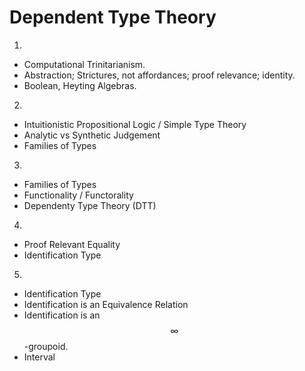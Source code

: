 # Dependent Type Theory

1. 
  - Computational Trinitarianism.
  - Abstraction; Strictures, not affordances; proof relevance; identity.
  - Boolean, Heyting Algebras. 
2. 
  - Intuitionistic Propositional Logic / Simple Type Theory
  - Analytic vs Synthetic Judgement
  - Families of Types
3. 
  - Families of Types
  - Functionality / Functorality
  - Dependenty Type Theory (DTT)
4. 
  - Proof Relevant Equality
  - Identification Type
5.
  - Identification Type
  - Identification is an Equivalence Relation
  - Identification is an $$\infty$$-groupoid.
  - Interval